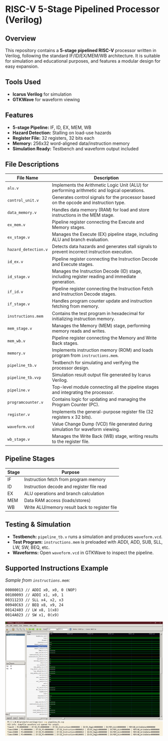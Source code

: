 # RISC-V 5-Stage Pipelined Processor (Verilog)

## **Overview**

This repository contains a **5-stage pipelined RISC-V** processor written in Verilog, following the standard IF/ID/EX/MEM/WB architecture. It is suitable for simulation and educational purposes, and features a modular design for easy expansion.

## Tools Used
- **Icarus Verilog** for simulation
- **GTKWave** for waveform viewing

## **Features**

- **5-stage Pipeline:** IF, ID, EX, MEM, WB
- **Hazard Detection:** Stalling on load-use hazards
- **Register File:** 32 registers, 32 bits each
- **Memory:** 256x32 word-aligned data/instruction memory
- **Simulation Ready:** Testbench and waveform output included

## **File Descriptions**

| **File Name**           | **Description**                                                                              |
|-------------------------|----------------------------------------------------------------------------------------------|
| `alu.v`                 | Implements the Arithmetic Logic Unit (ALU) for performing arithmetic and logical operations.  |
| `control_unit.v`        | Generates control signals for the processor based on the opcode and instruction type.         |
| `data_memory.v`         | Handles data memory (RAM) for load and store instructions in the MEM stage.                  |
| `ex_mem.v`              | Pipeline register connecting the Execute and Memory stages.                                   |
| `ex_stage.v`            | Manages the Execute (EX) pipeline stage, including ALU and branch evaluation.                |
| `hazard_detection.v`    | Detects data hazards and generates stall signals to prevent incorrect instruction execution.  |
| `id_ex.v`               | Pipeline register connecting the Instruction Decode and Execute stages.                       |
| `id_stage.v`            | Manages the Instruction Decode (ID) stage, including register reading and immediate generation. |
| `if_id.v`               | Pipeline register connecting the Instruction Fetch and Instruction Decode stages.             |
| `if_stage.v`            | Handles program counter update and instruction fetching from memory.                          |
| `instructions.mem`      | Contains the test program in hexadecimal for initializing instruction memory.                 |
| `mem_stage.v`           | Manages the Memory (MEM) stage, performing memory reads and writes.                          |
| `mem_wb.v`              | Pipeline register connecting the Memory and Write Back stages.                                |
| `memory.v`              | Implements instruction memory (ROM) and loads program from `instructions.mem`.                |
| `pipeline_tb.v`         | Testbench for simulating and verifying the processor design.                                 |
| `pipeline_tb.vvp`       | Simulation result output file generated by Icarus Verilog.                                   |
| `pipeline.v`            | Top-level module connecting all the pipeline stages and integrating the processor.            |
| `programcounter.v`      | Contains logic for updating and managing the Program Counter (PC).                           |
| `register.v`            | Implements the general-purpose register file (32 registers x 32 bits).                       |
| `waveform.vcd`          | Value Change Dump (VCD) file generated during simulation for waveform viewing.                |
| `wb_stage.v`            | Manages the Write Back (WB) stage, writing results to the register file.                      |

## **Pipeline Stages**

| **Stage** | **Purpose**                                                                       |
|-----------|-----------------------------------------------------------------------------------|
| IF        | Instruction fetch from program memory                                             |
| ID        | Instruction decode and register file read                                         |
| EX        | ALU operations and branch calculation                                             |
| MEM       | Data RAM access (loads/stores)                                                    |
| WB        | Write ALU/memory result back to register file                                     |

## **Testing & Simulation**

- **Testbench:** `pipeline_tb.v` runs a simulation and produces `waveform.vcd`.
- **Test Program:** `instructions.mem` is preloaded with ADDI, ADD, SUB, SLL, LW, SW, BEQ, etc.
- **Waveforms:** Open `waveform.vcd` in GTKWave to inspect the pipeline.

## **Supported Instructions Example**

_Sample from `instructions.mem`:_

```
00000013 // ADDI x0, x0, 0 (NOP)
00100093 // ADDI x1, x0, 1
00311233 // SLL x4, x2, x3
00940C63 // BEQ x8, x9, 24
00142403 // LW x8, 1(x8)
0014A023 // SW x1, 0(x9)
```
![Pipeline Waveform](waveform.png)
![Testbench output](testbenchvvp.png)

